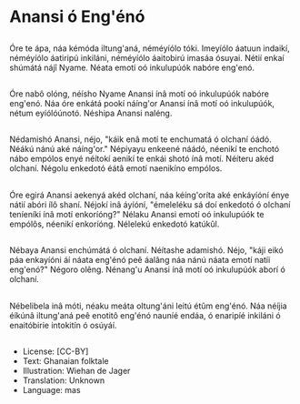 # Anansi ó Eng'énó

##
Óre te ápa, náa kémóda
iltung'aná, néméyíólo tóki.
Imeyíólo áatuun indaikí,
néméyíólo áatiripú inkiláni,
néméyíólo áaitobirú imasáa
ósuyai.
Nétií enkaí shúmátá nájî
Nyame. Néata emotí oó
inkulupúók nabóre eng'enó.

##
Óre nabô olóng, néísho Nyame
Anansi ínâ motí oó inkulupúók
nabóre eng'enó. Náa óre enkátá
pookí náíng'or Anansi ínâ motí
oó inkulupúók, nétum
eyíólóúnotó.
Néshipa Anansi naléng.

##
Nédamishó Anansi, néjo, "káik
enâ motí te enchumatá ó
olchaní óádó. Néákú nánú aké
náíng'or."
Népiyayu enkeené náádó,
néenikí te enchotó nábo
empólos enyé néítokí aenikí te
enkái shotó ínâ motí.
Néíteru akéd olchaní. Négolu
enkedotó éátâ emotí naenikíno
empólos.

##
Óre egirá Anansi aekenyá akéd
olchaní, náa kéíng'oríta aké
enkáyíóní énye nátií abóri ílô
shaní. Néjokí inâ áyíóní,
"émeleléku sá doí enkedotó ó
olchaní teníeníki ínâ motí
enkoríóng?"
Nélaku Anansi emotí oó
inkulupúók te empólôs, néenikí
enkoríóng. Nélelekú enkedotó
katúkûl.

##
Nébaya Anansi enchúmátá ó
olchaní. Néítashe adamishó.
Néjo, "káji eikó páa enkayíóni áí
náata eng'énó peê áalâng náa
nánú náata emotí natíi
eng'enó?" Négoro olêng.
Nénang'u Anansi ínâ motí oó
inkulupúók aborí ó olchaní.

##
Nébelibela inâ móti, néaku
meáta oltung'áni leitú étûm
eng'énó.
Náa néíjia éíkúnâ iltung'aná peê
enotitô eng'énó nauníé endáa,
ó enaripíé inkiláni ó enaitóbirie
intokitín ó osúyáí.

##
* License: [CC-BY]
* Text: Ghanaian folktale
* Illustration: Wiehan de Jager
* Translation: Unknown
* Language: mas

